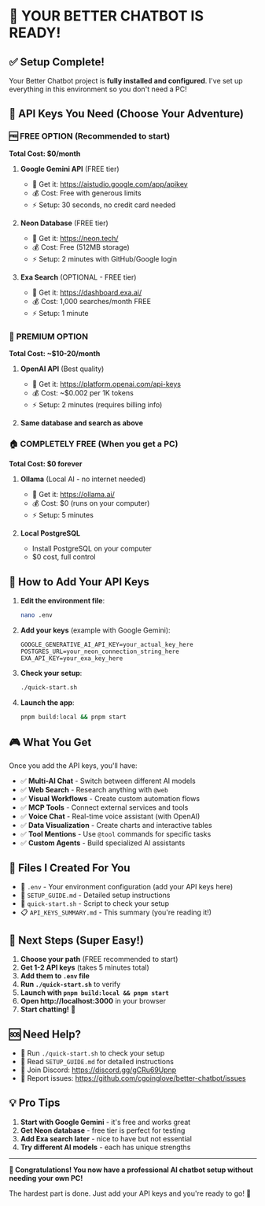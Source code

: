 # 🎉 YOUR BETTER CHATBOT IS READY!

## ✅ Setup Complete!

Your Better Chatbot project is **fully installed and configured**. I've set up everything in this environment so you don't need a PC! 

## 🔑 API Keys You Need (Choose Your Adventure)

### 🆓 **FREE OPTION** (Recommended to start)
**Total Cost: $0/month**

1. **Google Gemini API** (FREE tier)
   - 🔗 Get it: https://aistudio.google.com/app/apikey
   - 💰 Cost: Free with generous limits
   - ⚡ Setup: 30 seconds, no credit card needed

2. **Neon Database** (FREE tier) 
   - 🔗 Get it: https://neon.tech/
   - 💰 Cost: Free (512MB storage)
   - ⚡ Setup: 2 minutes with GitHub/Google login

3. **Exa Search** (OPTIONAL - FREE tier)
   - 🔗 Get it: https://dashboard.exa.ai/
   - 💰 Cost: 1,000 searches/month FREE
   - ⚡ Setup: 1 minute

### 💎 **PREMIUM OPTION**
**Total Cost: ~$10-20/month**

1. **OpenAI API** (Best quality)
   - 🔗 Get it: https://platform.openai.com/api-keys
   - 💰 Cost: ~$0.002 per 1K tokens
   - ⚡ Setup: 2 minutes (requires billing info)

2. **Same database and search as above**

### 🏠 **COMPLETELY FREE** (When you get a PC)
**Total Cost: $0 forever**

1. **Ollama** (Local AI - no internet needed)
   - 🔗 Get it: https://ollama.ai/
   - 💰 Cost: $0 (runs on your computer)
   - ⚡ Setup: 5 minutes

2. **Local PostgreSQL**
   - Install PostgreSQL on your computer
   - $0 cost, full control

## 🚀 How to Add Your API Keys

1. **Edit the environment file**:
   ```bash
   nano .env
   ```

2. **Add your keys** (example with Google Gemini):
   ```env
   GOOGLE_GENERATIVE_AI_API_KEY=your_actual_key_here
   POSTGRES_URL=your_neon_connection_string_here
   EXA_API_KEY=your_exa_key_here
   ```

3. **Check your setup**:
   ```bash
   ./quick-start.sh
   ```

4. **Launch the app**:
   ```bash
   pnpm build:local && pnpm start
   ```

## 🎮 What You Get

Once you add the API keys, you'll have:

- ✅ **Multi-AI Chat** - Switch between different AI models
- ✅ **Web Search** - Research anything with `@web`
- ✅ **Visual Workflows** - Create custom automation flows
- ✅ **MCP Tools** - Connect external services and tools
- ✅ **Voice Chat** - Real-time voice assistant (with OpenAI)
- ✅ **Data Visualization** - Create charts and interactive tables
- ✅ **Tool Mentions** - Use `@tool` commands for specific tasks
- ✅ **Custom Agents** - Build specialized AI assistants

## 📁 Files I Created For You

- 📄 `.env` - Your environment configuration (add your API keys here)
- 📖 `SETUP_GUIDE.md` - Detailed setup instructions
- 🚀 `quick-start.sh` - Script to check your setup
- 📋 `API_KEYS_SUMMARY.md` - This summary (you're reading it!)

## 🎯 Next Steps (Super Easy!)

1. **Choose your path** (FREE recommended to start)
2. **Get 1-2 API keys** (takes 5 minutes total)
3. **Add them to `.env` file**
4. **Run `./quick-start.sh`** to verify
5. **Launch with `pnpm build:local && pnpm start`**
6. **Open http://localhost:3000** in your browser
7. **Start chatting!** 🎉

## 🆘 Need Help?

- 🔧 Run `./quick-start.sh` to check your setup
- 📖 Read `SETUP_GUIDE.md` for detailed instructions
- 💬 Join Discord: https://discord.gg/gCRu69Upnp
- 🐛 Report issues: https://github.com/cgoinglove/better-chatbot/issues

## 💡 Pro Tips

1. **Start with Google Gemini** - it's free and works great
2. **Get Neon database** - free tier is perfect for testing
3. **Add Exa search later** - nice to have but not essential
4. **Try different AI models** - each has unique strengths

---

**🎊 Congratulations! You now have a professional AI chatbot setup without needing your own PC!**

The hardest part is done. Just add your API keys and you're ready to go! 🚀